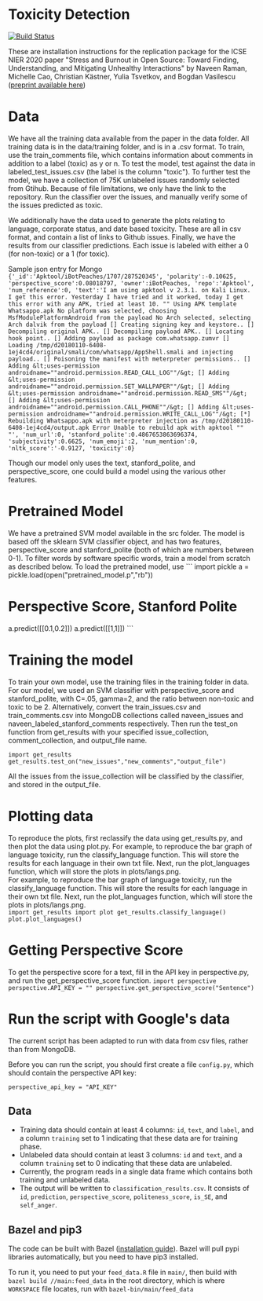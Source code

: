 # Toxicity Detection
[![Build Status](https://travis-ci.com/sophieball/toxicity-detector.svg?branch=master)](https://travis-ci.com/sophieball/toxicity-detector)

These are installation instructions for the replication package for the ICSE
NIER 2020 paper "Stress and Burnout in Open Source: Toward Finding,
Understanding, and Mitigating Unhealthy Interactions" by Naveen Raman, Michelle
Cao, Christian Kästner, Yulia Tsvetkov, and Bogdan Vasilescu
([preprint available here](toxicity.pdf))

# Data

We have all the training data available from the paper in the data folder. All
training data is in the data/training folder, and is in a .csv format. To train,
use the train_comments file, which contains information about comments in
addition to a label (toxic) as y or n. To test the model, test against the data
in labeled_test_issues.csv (the label is the column "toxic"). To further test
the model, we have a collection of 75K unlabeled issues randomly selected from
Gtihub. Because of file limitations, we only have the link to the repository.
Run the classifier over the issues, and manually verify some of the issues
predicted as toxic.

We additionally have the data used to generate the plots relating to language,
corporate status, and date based toxicity. These are all in csv format, and
contain a list of links to Github issues. Finally, we have the results from our
classifier predictions. Each issue is labeled with either a 0 (for non-toxic) or
a 1 (for toxic).

Sample json entry for Mongo `{'_id':'Apktool/iBotPeaches/1707/287520345',
'polarity':-0.10625, 'perspective_score':0.08018797, 'owner':iBotPeaches,
'repo':'Apktool', 'num_reference':0, 'text':'I am using apktool v 2.3.1. on Kali
Linux. I get this error. Yesterday I have tried and it worked, today I get this
error with any APK, tried at least 10. "" Using APK template Whatsappo.apk No
platform was selected, choosing MsfModulePlatformAndroid from the payload No
Arch selected, selecting Arch dalvik from the payload [] Creating signing key
and keystore.. [] Decompiling original APK.. [] Decompiling payload APK.. []
Locating hook point.. [] Adding payload as package com.whatsapp.zumvr [] Loading
/tmp/d20180110-6408-1ej4cd4/original/smali/com/whatsapp/AppShell.smali and
injecting payload.. [] Poisoning the manifest with meterpreter permissions.. []
Adding &lt;uses-permission androidname=""android.permission.READ_CALL_LOG""/&gt;
[] Adding &lt;uses-permission
androidname=""android.permission.SET_WALLPAPER""/&gt; [] Adding
&lt;uses-permission androidname=""android.permission.READ_SMS""/&gt; [] Adding
&lt;uses-permission androidname=""android.permission.CALL_PHONE""/&gt; [] Adding
&lt;uses-permission androidname=""android.permission.WRITE_CALL_LOG""/&gt; [*]
Rebuilding Whatsappo.apk with meterpreter injection as
/tmp/d20180110-6408-1ej4cd4/output.apk Error Unable to rebuild apk with apktool
"" "', 'num_url':0, 'stanford_polite':0.4867653863696374, 'subjectivity':0.6625,
'num_emoji':2, 'num_mention':0, 'nltk_score':'-0.9127, 'toxicity':0}`

Though our model only uses the text, stanford_polite, and perspective_score, one
could build a model using the various other features.

# Pretrained Model

We have a pretrained SVM model available in the src folder. The model is based
off the sklearn SVM classifier object, and has two features, perspective_score
and stanford_polite (both of which are numbers between 0-1). To filter words by
software specific words, train a model from scratch as described below. To load
the pretrained model, use ``` import pickle a =
pickle.load(open("pretrained_model.p","rb"))

# Perspective Score, Stanford Polite

a.predict([[0.1,0.2]]) a.predict([[1,1]]) ```

# Training the model

To train your own model, use the training files in the training folder in data.
For our model, we used an SVM classifier with perspective_score and
stanford_polite, with C=.05, gamma=2, and the ratio between non-toxic and toxic
to be 2. Alternatively, convert the train_issues.csv and train_comments.csv into
MongoDB collections called naveen_issues and naveen_labeled_stanford_comments
respectively. Then run the test_on function from get_results with your specified
issue_collection, comment_collection, and output_file name.

```
import get_results
get_results.test_on("new_issues","new_comments","output_file")
```

All the issues from the issue_collection will be classified by the classifier,
and stored in the output_file.

# Plotting data

To reproduce the plots, first reclassify the data using get_results.py, and then
plot the data using plot.py. For example, to reproduce the bar graph of language
toxicity, run the classify_language function. This will store the results for
each language in their own txt file. Next, run the plot_languages function,
which will store the plots in plots/langs.png. \
For example, to reproduce the bar graph of language toxicity, run the
classify_language function. This will store the results for each language in
their own txt file. Next, run the plot_languages function, which will store the
plots in plots/langs.png. \
`import get_results import plot get_results.classify_language()
plot.plot_languages()`

# Getting Perspective Score

To get the perspective score for a text, fill in the API key in perspective.py,
and run the get_perspective_score function. `import perspective
perspective.API_KEY = "" perspective.get_perspective_score("Sentence")`

# Run the script with Google's data

The current script has been adapted to run with data from csv files, rather than
from MongoDB.

Before you can run the script, you should first create a file `config.py`, which should contain the perspective API key:

```perspective_api_key = "API_KEY"```

## Data

- Training data should contain at least 4 columns: `id`, `text`, and `label`,
  and a column `training` set to 1 indicating that these data are for training
  phase.
- Unlabeled data should contain at least 3 columns: `id` and `text`, and a column
  `training` set to 0 indicating that these data are unlabeled.
- Currently, the program reads in a single data frame which contains both
  training and unlabeled data.
- The output will be written to `classification_results.csv`. It consists of
  `id`, `prediction`, `perspective_score`, `politeness_score`, `is_SE`, and
  `self_anger`.

## Bazel and pip3

The code can be built with Bazel ([installation
guide](https://docs.bazel.build/versions/3.2.0/install.html)).
Bazel will pull pypi libraries automatically, but you need to have pip3
installed.

To run it, you need to put your `feed_data.R` file in `main/`, then build with `bazel build //main:feed_data` in the root directory, which is where `WORKSPACE` file locates, run with `bazel-bin/main/feed_data`
